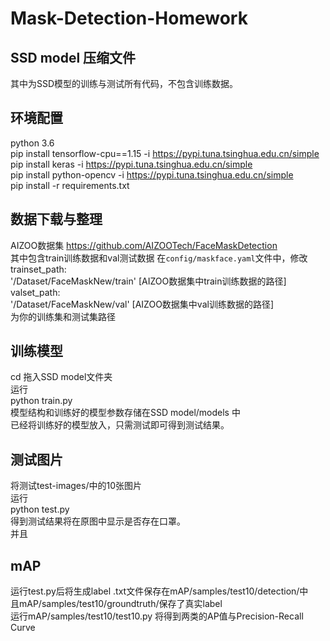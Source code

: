 # Mask-Detection-Homework

## SSD model 压缩文件
其中为SSD模型的训练与测试所有代码，不包含训练数据。

## 环境配置
python 3.6  
pip install tensorflow-cpu==1.15    -i https://pypi.tuna.tsinghua.edu.cn/simple  
pip install keras    -i https://pypi.tuna.tsinghua.edu.cn/simple  
pip install python-opencv    -i https://pypi.tuna.tsinghua.edu.cn/simple  
pip install -r requirements.txt
 
## 数据下载与整理
AIZOO数据集 https://github.com/AIZOOTech/FaceMaskDetection  
其中包含train训练数据和val测试数据
在`config/maskface.yaml`文件中，修改  
trainset_path:  
  '/Dataset/FaceMaskNew/train' [AIZOO数据集中train训练数据的路径]   
valset_path:  
  '/Dataset/FaceMaskNew/val'   [AIZOO数据集中val训练数据的路径]  
为你的训练集和测试集路径  

## 训练模型
cd 拖入SSD model文件夹  
运行  
python train.py  
模型结构和训练好的模型参数存储在SSD model/models 中  
已经将训练好的模型放入，只需测试即可得到测试结果。

## 测试图片
将测试test-images/中的10张图片  
运行  
python test.py  
得到测试结果将在原图中显示是否存在口罩。   
并且

## mAP    
运行test.py后将生成label .txt文件保存在mAP/samples/test10/detection/中    
且mAP/samples/test10/groundtruth/保存了真实label    
运行mAP/samples/test10/test10.py
将得到两类的AP值与Precision-Recall Curve



